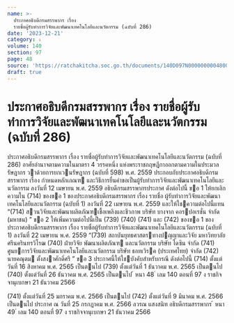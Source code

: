 ```yaml
---
name: >-
  ประกาศอธิบดีกรมสรรพากร เรื่อง
  รายชื่อผู้รับทำการวิจัยและพัฒนาเทคโนโลยีและนวัตกรรม (ฉบับที่ 286)
date: '2023-12-21'
category: ง
volume: 140
section: 97
page: 48
source: 'https://ratchakitcha.soc.go.th/documents/140D097N0000000004800.pdf'
draft: true
---
```


# ประกาศอธิบดีกรมสรรพากร เรื่อง รายชื่อผู้รับทำการวิจัยและพัฒนาเทคโนโลยีและนวัตกรรม (ฉบับที่ 286)

ประกาศอธิบดีกรมสรรพากร เรื่อง รายชื่อผู้รับทําการวิจัยและพัฒนาเทคโนโลยีและนวัตกรรม (ฉบับที่ 286) อาศัยอํานาจตามความในมาตรา 4 วรรคหนึ่ง แห่งพระราชกฤษฎีกาออกตามความในประมวลรัษฎากร วาด้วยการยกเวนรัษฎากร (ฉบับที่ 598) พ.ศ. 2559 ประกอบกับประกาศอธิบดีกรมสรรพากร เรื่อง กําหนดหลักเกณฑ และวิธีการยื่นคําขอเป็นผู้รับทําการวิจัยและพัฒนาเทคโนโลยีและนวัตกรรม ลงวันที่ 12 เมษายน พ.ศ. 2559 อธิบดีกรมสรรพากรประกาศ ดังต่อไปนี้ ขอ 1 ให้ยกเลิกความใน (714) ของขอ 1 ของประกาศอธิบดีกรมสรรพากร เรื่อง รายชื่อ ผู้รับทําการวิจัยและพัฒนาเทคโนโลยีและนวัตกรรม (ฉบับที่ 1) ลงวันที่ 22 เมษายน พ.ศ. 2559 และให้ใชความต่อไปนี้แทน “(714) สวนวิจัยและพัฒนาผลิตภัณฑเชื้อเพลิงและชีวภาพ บริษัท บางจาก คอรปอเรชั่น จํากัด (มหาชน) ” ขอ 2 ให้เพิ่มความต่อไปนี้เป็น (739) (740) (741) และ (742) ของขอ 1 ของประกาศอธิบดีกรมสรรพากร เรื่อง รายชื่อผู้รับทําการวิจัยและพัฒนาเทคโนโลยีและนวัตกรรม (ฉบับที่ 1) ลงวันที่ 22 เมษายน พ.ศ. 2559 “(739) สถาบันยุทธศาสตรทางปญญาและวิจัย มหาวิทยาลัยศรีนครินทรวิโรฒ (740) ฝ่ายวิจัย พัฒนาผลิตภัณฑ และนวัตกรรม บริษัท ไดซิน จํากัด (741) ศูนยการวิจัยและพัฒนาเทคโนโลยีและนวัตกรรม บริษัท ธอทเวิรค (ประเทศไทย) จํากัด (742) นายคณุตม ตั้งสงาศักดิ์ศรี ” ขอ 3 ประกาศนี้ให้ใชบังคับสําหรับกรณี ดังต่อไปนี้ (714) ตั้งแต่วันที่ 16 สิงหาคม พ.ศ. 2565 เป็นตนไป (739) ตั้งแต่วันที่ 1 ธันวาคม พ.ศ. 2565 เป็นตนไป (740) ตั้งแต่วันที่ 26 ธันวาคม พ.ศ. 2565 เป็นตนไป ้ หนา 48 ่ เลม 140 ตอนที่ 97 ง ราชกิจจานุเบกษา 21 ธันวาคม 2566

(741) ตั้งแต่วันที่ 25 มกราคม พ.ศ. 2566 เป็นตนไป (742) ตั้งแต่วันที่ 9 มีนาคม พ.ศ. 2566 เป็นตนไป ประกาศ ณ วันที่ 25 กรกฎาคม พ.ศ. 2566 ลวรณ แสงสนิท อธิบดีกรมสรรพากร ้ หนา 49 ่ เลม 140 ตอนที่ 97 ง ราชกิจจานุเบกษา 21 ธันวาคม 2566
